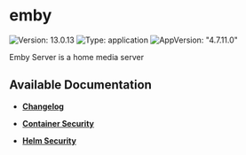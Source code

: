 # emby

![Version: 13.0.13](https://img.shields.io/badge/Version-13.0.13-informational?style=flat-square) ![Type: application](https://img.shields.io/badge/Type-application-informational?style=flat-square) ![AppVersion: "4.7.11.0"](https://img.shields.io/badge/AppVersion-"4.7.11.0"-informational?style=flat-square)

Emby Server is a home media server

## Available Documentation

- [**Changelog**](CHANGELOG)

- [**Container Security**](container-security)

- [**Helm Security**](helm-security)

